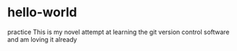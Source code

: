 # hello-world
practice
This is my novel attempt at learning the git version control software
and am loving it already
